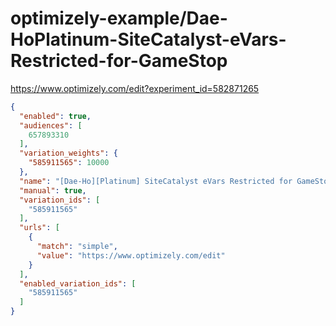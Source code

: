 optimizely-example/Dae-HoPlatinum-SiteCatalyst-eVars-Restricted-for-GameStop
===========================================================================

https://www.optimizely.com/edit?experiment_id=582871265

```json
{
  "enabled": true,
  "audiences": [
    657893310
  ],
  "variation_weights": {
    "585911565": 10000
  },
  "name": "[Dae-Ho][Platinum] SiteCatalyst eVars Restricted for GameStop",
  "manual": true,
  "variation_ids": [
    "585911565"
  ],
  "urls": [
    {
      "match": "simple",
      "value": "https://www.optimizely.com/edit"
    }
  ],
  "enabled_variation_ids": [
    "585911565"
  ]
}
```
